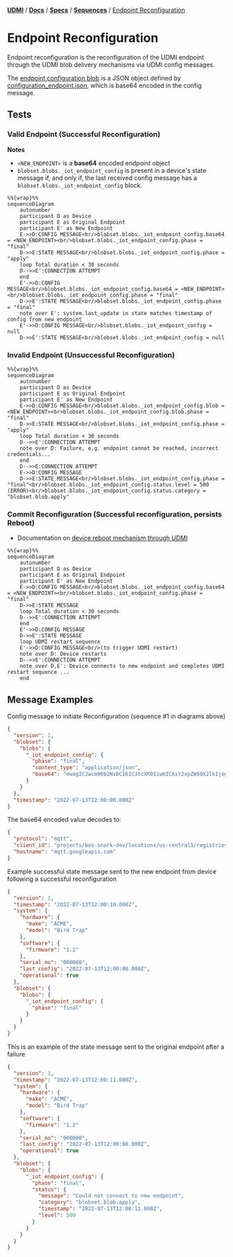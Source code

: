 [**UDMI**](../../../) / [**Docs**](../../) / [**Specs**](../) / [**Sequences**](./) / [Endpoint Reconfiguration](#)

# Endpoint Reconfiguration

Endpoint reconfiguration is the reconfiguration of the UDMI endpoint through the
UDMI blob delivery mechanisms via UDMI config messages.

The [endpoint configuration blob](https://github.com/faucetsdn/udmi/blob/master/tests/configuration_endpoint.tests/simple.json) is a JSON object defined by
[configuration_endpoint.json](https://faucetsdn.github.io/udmi/gencode/docs/configuration_endpoint.html), which is base64 encoded in the config message.


## Tests

### Valid Endpoint (Successful Reconfiguration)

**Notes**
- `<NEW_ENDPOINT>` is a **base64** encoded endpoint object
- `blobset.blobs._iot_endpoint_config` is present in a device's state message if, and only if,   the last received config message has a `blobset.blobs._iot_endpoint_config` block.

```mermaid
%%{wrap}%%
sequenceDiagram
    autonumber
    participant D as Device
    participant E as Original Endpoint
    participant E' as New Endpoint
    E->>D:CONFIG MESSAGE<br/>blobset.blobs._iot_endpoint_config.base64 = <NEW_ENDPOINT><br/>blobset.blobs._iot_endpoint_config.phase = "final"
    D->>E:STATE MESSAGE<br/>blobset.blobs._iot_endpoint_config.phase = "apply"
    loop Total duration < 30 seconds
    D-->>E':CONNECTION ATTEMPT
    end
    E'->>D:CONFIG MESSAGE<br/>blobset.blobs._iot_endpoint_config.base64 = <NEW_ENDPOINT><br/>blobset.blobs._iot_endpoint_config.phase = "final"
    D->>E':STATE MESSAGE<br/>blobset.blobs._iot_endpoint_config.phase = "final"
    note over E': system.last_update in state matches timestamp of config from new endpoint
    E'->>D:CONFIG MESSAGE<br/>blobset.blobs._iot_endpoint_config = null
    D->>E':STATE MESSAGE<br/>blobset.blobs._iot_endpoint_config = null
```

### Invalid Endpoint (Unsuccessful Reconfiguration)

```mermaid
%%{wrap}%%
sequenceDiagram
    autonumber
    participant D as Device
    participant E as Original Endpoint
    participant E' as New Endpoint
    E->>D:CONFIG MESSAGE<br/>blobset.blobs._iot_endpoint_config.blob = <NEW_ENDPOINT><br>blobset.blobs._iot_endpoint_config.blob.phase = "final"
    D->>E:STATE MESSAGE<br/>blobset.blobs._iot_endpoint_config.phase = "apply"
    loop Total duration < 30 seconds
    D-->>E':CONNECTION ATTEMPT
    note over D: Failure, e.g. endpoint cannot be reached, incorrect credentials...
    end
    D-->>E:CONNECTION ATTEMPT
    E->>D:CONFIG MESSAGE
    D->>E:STATE MESSAGE<br/>blobset.blobs._iot_endpoint_config.phase = "final"<br/>blobset.blobs._iot_endpoint_config.status.level = 500 (ERROR)<br/>blobset.blobs._iot_endpoint_config.status.category = "blobset.blob.apply"

```

### Commit Reconfiguration (Successful reconfiguration, persists Reboot)
- Documentation on [device reboot mechanism through UDMI](../system_mode.md)

```mermaid
%%{wrap}%%
sequenceDiagram
    autonumber
    participant D as Device
    participant E as Original Endpoint
    participant E' as New Endpoint
    E->>D:CONFIG MESSAGE<br/>blobset.blobs._iot_endpoint_config.base64 = <NEW_ENDPOINT><br/>blobset.blobs._iot_endpoint_config.phase = "final"
    D->>E:STATE MESSAGE
    loop Total duration < 30 seconds
    D-->>E':CONNECTION ATTEMPT
    end
    E'->>D:CONFIG MESSAGE
    D->>E':STATE MESSAGE
    loop UDMI restart sequence
    E'->>D:CONFIG MESSAGE<br/>(to trigger UDMI restart)
    note over D: Device restarts
    D-->>E':CONNECTION ATTEMPT
    note over D,E': Device connects to new endpoint and completes UDMI restart sequence ...
    end
```

## Message Examples

Config message to initiate Reconfiguration (sequence #1 in diagrams above)
<!--example:config/endpoint_reconfiguration.json-->
```json
{
  "version": 1,
  "blobset": {
    "blobs": {
      "_iot_endpoint_config": {
        "phase": "final",
        "content_type": "application/json",
        "base64": "ewogICJwcm90b2NvbCI6ICJtcXR0IiwKICAiY2xpZW50X2lkIjogInByb2plY3RzL2Jvcy1zbm9yay1kZXYvbG9jYXRpb25zL3VzLWNlbnRyYWwxL3JlZ2lzdHJpZXMvWlotVFJJLUZFQ1RBL2RldmljZXMvQUhVLTEiLAogICJob3N0bmFtZSI6ICJtcXR0Lmdvb2dsZWFwaXMuY29tIgp9"
      }
    }
  },
  "timestamp": "2022-07-13T12:00:00.000Z"
}
```

The base64 encoded value decodes to:
<!--example:configuration_endpoint/simple.json-->
```json
{
  "protocol": "mqtt",
  "client_id": "projects/bos-snork-dev/locations/us-central1/registries/ZZ-TRI-FECTA/devices/AHU-1",
  "hostname": "mqtt.googleapis.com"
}
```

Example successful state message sent to the new endpoint from device following
a successful reconfiguration
<!--example:state/endpoint_reconfiguration.json-->
```json
{
  "version": 1,
  "timestamp": "2022-07-13T12:00:10.000Z",
  "system": {
    "hardware": {
      "make": "ACME",
      "model": "Bird Trap"
    },
    "software": {
      "firmware": "1.2"
    },
    "serial_no": "000000",
    "last_config": "2022-07-13T12:00:00.000Z",
    "operational": true
  },
  "blobset": {
    "blobs": {
      "_iot_endpoint_config": {
        "phase": "final"
      }
    }
  }
}
```

This is an example of the state message sent to the original endpoint after a failure
<!--example:state/endpoint_reconfiguration_failed.json-->
```json
{
  "version": 1,
  "timestamp": "2022-07-13T12:00:11.000Z",
  "system": {
    "hardware": {
      "make": "ACME",
      "model": "Bird Trap"
    },
    "software": {
      "firmware": "1.2"
    },
    "serial_no": "000000",
    "last_config": "2022-07-13T12:00:00.000Z",
    "operational": true
  },
  "blobset": {
    "blobs": {
      "_iot_endpoint_config": {
        "phase": "final",
        "status": {
          "message": "Could not connect to new endpoint",
          "category": "blobset.blob.apply",
          "timestamp": "2022-07-13T12:00:11.000Z",
          "level": 500
        }
      }
    }
  }
}
```
